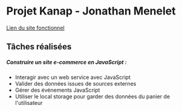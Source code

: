 # Projet Kanap - Jonathan Menelet

[Lien du site fonctionnel](https://jonathanm98.github.io/kanap/html/index.html)

## Tâches réalisées

##### Construire un site e-commerce en JavaScript :
* Interagir avec un web service avec JavaScript
* Valider des données issues de sources externes
* Gérer des événements JavaScript
* Utiliser le local storage pour garder des données du panier de l'utilisateur
